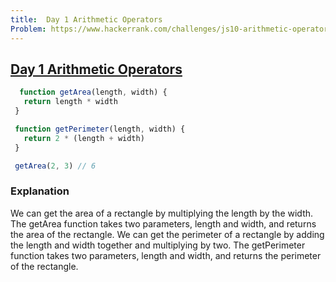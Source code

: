 ```yaml
---
title:  Day 1 Arithmetic Operators
Problem: https://www.hackerrank.com/challenges/js10-arithmetic-operators/problem?isFullScreen=true
---
```

## [Day 1 Arithmetic Operators](https://www.hackerrank.com/challenges/js10-arithmetic-operators/problem?isFullScreen=true)

 ```js
   function getArea(length, width) {
    return length * width
  }

  function getPerimeter(length, width) {
    return 2 * (length + width)
  }

  getArea(2, 3) // 6
  ```
  
### **Explanation**

We can get the area of a rectangle by multiplying the length by the width. The getArea function takes two parameters, length and width, and returns the area of the rectangle. We can get the perimeter of a rectangle by adding the length and width together and multiplying by two. The getPerimeter function takes two parameters, length and width, and returns the perimeter of the rectangle.